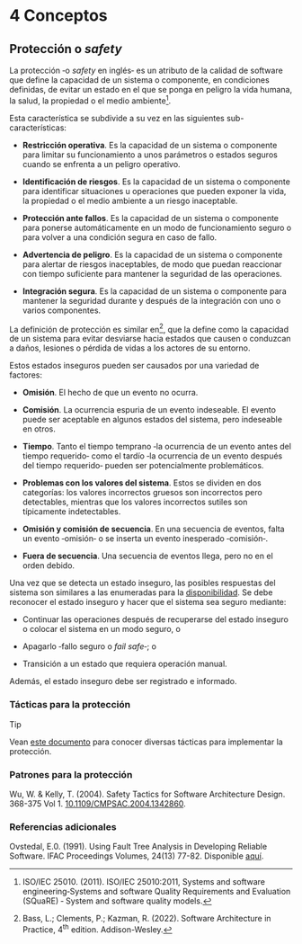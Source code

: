 # 4 Conceptos

## Protección o *safety*

La protección ‑o *safety* en inglés‑ es un atributo de la calidad de software
que define la capacidad de un sistema o componente, en condiciones definidas, de
evitar un estado en el que se ponga en peligro la vida humana, la salud, la
propiedad o el medio ambiente[^1].

[^1]: ISO/IEC 25010. (2011). ISO/IEC 25010:2011, Systems and software
    engineering‑Systems and software Quality Requirements and Evaluation
    (SQuaRE) ‑ System and software quality models.

Esta característica se subdivide a su vez en las siguientes sub-características:

* **Restricción operativa**. Es la capacidad de un sistema o componente para
  limitar su funcionamiento a unos parámetros o estados seguros cuando se
  enfrenta a un peligro operativo.

* **Identificación de riesgos**. Es la capacidad de un sistema o componente para
  identificar situaciones u operaciones que pueden exponer la vida, la propiedad
  o el medio ambiente a un riesgo inaceptable.

* **Protección ante fallos**. Es la capacidad de un sistema o componente para
  ponerse automáticamente en un modo de funcionamiento seguro o para volver a
  una condición segura en caso de fallo.

* **Advertencia de peligro**.  Es la capacidad de un sistema o componente para
  alertar de riesgos inaceptables, de modo que puedan reaccionar con tiempo
  suficiente para mantener la seguridad de las operaciones.

* **Integración segura**. Es la capacidad de un sistema o componente para
  mantener la seguridad durante y después de la integración con uno o varios
  componentes.

La definición de protección es similar en[^2], que la define como la capacidad
de un sistema para evitar desviarse hacia estados que causen o conduzcan a
daños, lesiones o pérdida de vidas a los actores de su entorno.

[^2]: Bass, L.; Clements, P.; Kazman, R. (2022). Software Architecture in
    Practice, 4<sup>th</sup> edition. Addison-Wesley.

Estos estados inseguros pueden ser causados ​​por una variedad de factores:

* **Omisión**. El hecho de que un evento no ocurra.

* **Comisión**. La ocurrencia espuria de un evento indeseable. El evento puede
  ser aceptable en algunos estados del sistema, pero indeseable en otros.

* **Tiempo**. Tanto el tiempo temprano ‑la ocurrencia de un evento antes del
  tiempo requerido‑ como el tardío ‑la ocurrencia de un evento después del
  tiempo requerido‑ pueden ser potencialmente problemáticos.

* **Problemas con los valores del sistema**. Estos se dividen en dos categorías:
  los valores incorrectos gruesos son incorrectos pero detectables, mientras que
  los valores incorrectos sutiles son típicamente indetectables.

* **Omisión y comisión de secuencia**. En una secuencia de eventos, falta un
  evento ‑omisión‑ o se inserta un evento inesperado ‑comisión‑.

* **Fuera de secuencia**. Una secuencia de eventos llega, pero no en el orden
  debido.

Una vez que se detecta un estado inseguro, las posibles respuestas del sistema
son similares a las enumeradas para la [disponibilidad](./4_Disponibilidad.md).
Se debe reconocer el estado inseguro y hacer que el sistema sea seguro mediante:

* Continuar las operaciones después de recuperarse del estado inseguro o colocar
  el sistema en un modo seguro, o

* Apagarlo ‑fallo seguro o *fail safe*‑; o

* Transición a un estado que requiera operación manual.

Además, el estado inseguro debe ser registrado e informado.

### Tácticas para la protección

> [!TIP]
> Vean [este
> documento](/2_Tecnicas_y_herramientas/2_05_.Tacticas_arquitectura/2_05_03_Tacticas_proteccion.md)
> para conocer diversas tácticas para implementar la protección.

### Patrones para la protección

Wu, W. & Kelly, T. (2004). Safety Tactics for Software Architecture Design.
368-375 Vol 1.
[10.1109/CMPSAC.2004.1342860](https://www.researchgate.net/publication/4095499_Safety_Tactics_for_Software_Architecture_Design).

### Referencias adicionales

Ovstedal, E.0. (1991). Using Fault Tree Analysis in Developing Reliable
Software. IFAC Proceedings Volumes, 24(13) 77-82. Disponible
[aquí](https://www.sciencedirect.com/science/article/pii/S1474667017513695).
